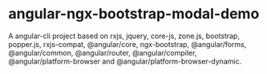 # angular-ngx-bootstrap-modal-demo
A angular-cli project based on rxjs, jquery, core-js, zone.js, bootstrap, popper.js, rxjs-compat, @angular/core, ngx-bootstrap, @angular/forms, @angular/common, @angular/router, @angular/compiler, @angular/platform-browser and @angular/platform-browser-dynamic.